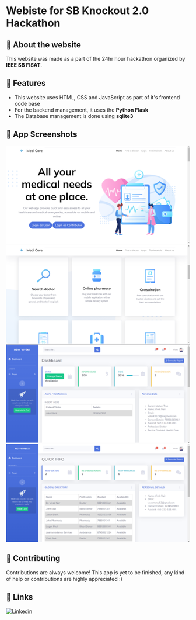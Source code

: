 # Webiste for SB Knockout 2.0 Hackathon


## 🚀 About the website
This website was made as a part of the 24hr hour hackathon organized by **IEEE SB FISAT**.

## 🚦 Features

- This website uses HTML, CSS and JavaScript as part of it's frontend code base
- For the backend management, it uses the **Python Flask**
- The Database management is done using **sqlite3**


## 📸 App Screenshots

![Home Screen - 1](static\demo\1.png)
![Home Screen - 2](static\demo\2.png)
![Contributor Dashboard](static\demo\3.png)
![User Dashboard](static\demo\4.png)



## 🤝 Contributing

Contributions are always welcome!
This app is yet to be finished, any kind of help or contributions are highly appreciated :)


## 🔗 Links
[![Linkedin](https://www.flaticon.com/free-icon/linkedin_3536505?term=linkedin&page=1&position=1&page=1&position=1&related_id=3536505&origin=search)](https://www.linkedin.com/in/vivek-nair03/)






